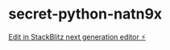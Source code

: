# secret-python-natn9x

[Edit in StackBlitz next generation editor ⚡️](https://stackblitz.com/~/github.com/mbabu03301/secret-python-natn9x)